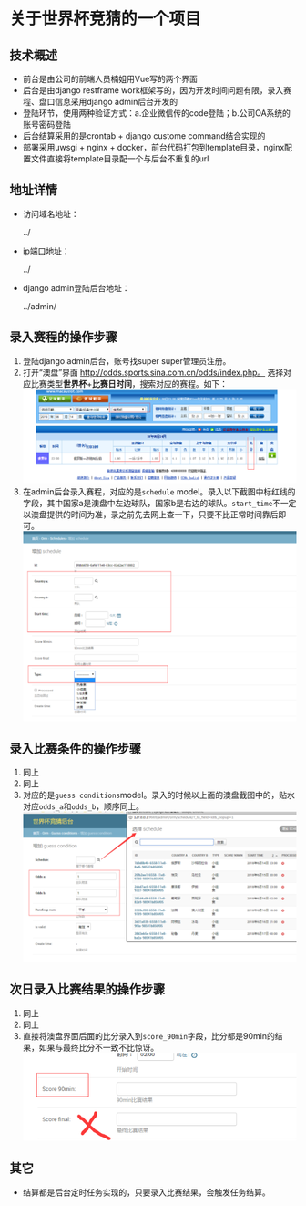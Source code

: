 # 关于世界杯竞猜的一个项目

## 技术概述

* 前台是由公司的前端人员楠姐用Vue写的两个界面
* 后台是由django restframe work框架写的，因为开发时间问题有限，录入赛程、盘口信息采用django admin后台开发的
* 登陆环节，使用两种验证方式：a.企业微信传的code登陆；b.公司OA系统的账号密码登陆
* 后台结算采用的是crontab + django custome command结合实现的
* 部署采用uwsgi + nginx + docker，前台代码打包到template目录，nginx配置文件直接将template目录配一个与后台不重复的url

## 地址详情

* 访问域名地址：

  ../

* ip端口地址：

    ../

* django admin登陆后台地址：

    ../admin/

## 录入赛程的操作步骤

1. 登陆django admin后台，账号找super super管理员注册。
2. 打开“澳盘”界面 http://odds.sports.sina.com.cn/odds/index.php。 选择对应比赛类型**世界杯**+**比赛日时间**，搜索对应的赛程。如下：
    ![澳盘](./docs/images/aopan.png)
3. 在admin后台录入赛程，对应的是`schedule` model。录入以下截图中标红线的字段，其中国家a是澳盘中左边球队，国家b是右边的球队。`start_time`不一定以澳盘提供的时间为准，录之前先去网上查一下，只要不比正常时间靠后即可。
    ![schedule](./docs/images/schedule.png)

## 录入比赛条件的操作步骤

1. 同上
2. 同上
3. 对应的是`guess conditions`model。录入的时候以上面的澳盘截图中的，贴水对应`odds_a`和`odds_b`，顺序同上。
    ![condition](./docs/images/condition.png)


## 次日录入比赛结果的操作步骤

1. 同上
2. 同上
3. 直接将澳盘界面后面的比分录入到`score_90min`字段，比分都是90min的结果，如果与最终比分不一致不比惊讶。
    ![condition](./docs/images/result.png)


## 其它
* 结算都是后台定时任务实现的，只要录入比赛结果，会触发任务结算。
